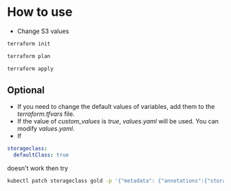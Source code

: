 # How to use

* Change S3 values 

```bash
terraform init
```
```bash
terraform plan
```
```bash
terraform apply
```

## Optional 

* If you need to change the default values of variables, add them to the *terraform.tfvars* file.
* If the value of *custom_values* is *true*, *values.yaml* will be used. You can modify *values.yaml*.
* If 
```YAML
storageclass:
  defaultClass: true
```
doesn't work then try
```bash
kubectl patch storageclass gold -p '{"metadata": {"annotations":{"storageclass.kubernetes.io/is-default-class":"true"}}}'
```
